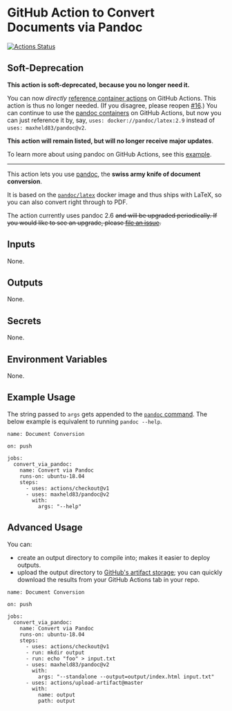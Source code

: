 # GitHub Action to Convert Documents via Pandoc

<!-- badges: start -->
[![Actions Status](https://github.com/maxheld83/pandoc/workflows/Document%20Conversion/badge.svg)](https://github.com/maxheld83/pandoc/actions)
<!-- badges: end -->

## Soft-Deprecation

**This action is soft-deprecated, because you no longer need it.**

You can now *directly* [reference container actions](https://help.github.com/en/actions/automating-your-workflow-with-github-actions/configuring-a-workflow#referencing-a-container-on-docker-hub) on GitHub Actions.
This action is thus no longer needed.
(If you disagree, please reopen [#16](https://github.com/maxheld83/pandoc/issues/16).)
You can continue to use the [pandoc containers](https://github.com/maxheld83/pandoc/issues/16) on GitHub Actions, but now you can just reference it by, say, `uses: docker://pandoc/latex:2.9` instead of `uses: maxheld83/pandoc@v2`.

**This action will remain listed, but will no longer receive major updates**.

To learn more about using pandoc on GitHub Actions, see this [example](https://github.com/maxheld83/pandoc-example).

----

This action lets you use [pandoc](https://pandoc.org/), the **swiss army knife of document conversion**.

It is based on the [`pandoc/latex`](https://hub.docker.com/r/pandoc/latex/) docker image and thus ships with LaTeX, so you can also convert right through to PDF.

The action currently uses pandoc 2.6 ~~and will be upgraded periodically.
If you would like to see an upgrade, please [file an issue](http://github.com/maxheld83/pandoc/issues).~~


## Inputs

None.


## Outputs

None.


## Secrets

None.


## Environment Variables

None.


## Example Usage

The string passed to `args` gets appended to the [`pandoc` command](https://pandoc.org/MANUAL.html).
The below example is equivalent to running `pandoc --help`.

```
name: Document Conversion

on: push

jobs:
  convert_via_pandoc:
    name: Convert via Pandoc
    runs-on: ubuntu-18.04
    steps:
      - uses: actions/checkout@v1
      - uses: maxheld83/pandoc@v2
        with:
          args: "--help"
```


## Advanced Usage

You can:

- create an output directory to compile into; makes it easier to deploy outputs.
- upload the output directory to [GitHub's artifact storage](https://help.github.com/en/articles/managing-a-workflow-run#downloading-logs-and-artifacts); you can quickly download the results from your GitHub Actions tab in your repo.

```
name: Document Conversion

on: push

jobs:
  convert_via_pandoc:
    name: Convert via Pandoc
    runs-on: ubuntu-18.04
    steps:
      - uses: actions/checkout@v1
      - run: mkdir output
      - run: echo "foo" > input.txt
      - uses: maxheld83/pandoc@v2
        with:
          args: "--standalone --output=output/index.html input.txt"
      - uses: actions/upload-artifact@master
        with:
          name: output
          path: output
```
